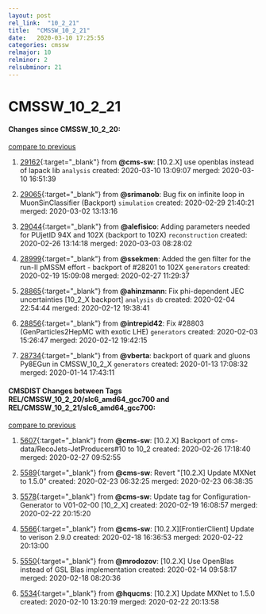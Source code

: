 ```yaml
---
layout: post
rel_link:  "10_2_21"
title:  "CMSSW_10_2_21"
date:   2020-03-10 17:25:55
categories: cmssw
relmajor: 10
relminor: 2
relsubminor: 21
---
```


# CMSSW_10_2_21
#### Changes since CMSSW_10_2_20:
[compare to previous](https://github.com/cms-sw/cmssw/compare/CMSSW_10_2_20...CMSSW_10_2_21)



1. [29162](http://github.com/cms-sw/cmssw/pull/29162){:target="_blank"}  from **@cms-sw**: [10.2.X] use openblas instead of lapack lib `analysis`  created: 2020-03-10 13:09:07 merged: 2020-03-10 16:51:39



2. [29065](http://github.com/cms-sw/cmssw/pull/29065){:target="_blank"}  from **@srimanob**: Bug fix on infinite loop in MuonSinClassifier (Backport) `simulation`  created: 2020-02-29 21:40:21 merged: 2020-03-02 13:13:16



3. [29044](http://github.com/cms-sw/cmssw/pull/29044){:target="_blank"}  from **@alefisico**: Adding parameters needed for PUjetID 94X and 102X (backport to 102X) `reconstruction`  created: 2020-02-26 13:14:18 merged: 2020-03-03 08:28:02



4. [28999](http://github.com/cms-sw/cmssw/pull/28999){:target="_blank"}  from **@ssekmen**: Added the gen filter for the run-II pMSSM effort - backport of #28201 to 102X `generators`  created: 2020-02-19 15:09:08 merged: 2020-02-27 11:29:37



5. [28865](http://github.com/cms-sw/cmssw/pull/28865){:target="_blank"}  from **@ahinzmann**: Fix phi-dependent JEC uncertainties [10_2_X backport] `analysis`  `db`  created: 2020-02-04 22:54:44 merged: 2020-02-12 19:38:41



6. [28856](http://github.com/cms-sw/cmssw/pull/28856){:target="_blank"}  from **@intrepid42**: Fix #28803 (GenParticles2HepMC with exotic LHE) `generators`  created: 2020-02-03 15:26:47 merged: 2020-02-12 19:42:15



7. [28734](http://github.com/cms-sw/cmssw/pull/28734){:target="_blank"}  from **@vberta**: backport of quark and gluons Py8EGun in CMSSW_10_2_X `generators`  created: 2020-01-13 17:08:32 merged: 2020-01-14 17:43:11



#### CMSDIST Changes between Tags REL/CMSSW_10_2_20/slc6_amd64_gcc700 and REL/CMSSW_10_2_21/slc6_amd64_gcc700:
[compare to previous](https://github.com/cms-sw/cmsdist/compare/REL/CMSSW_10_2_20/slc6_amd64_gcc700...REL/CMSSW_10_2_21/slc6_amd64_gcc700)



1. [5607](http://github.com/cms-sw/cmsdist/pull/5607){:target="_blank"}  from **@cms-sw**: [10.2.X] Backport of cms-data/RecoJets-JetProducers#10 to 10_2 created: 2020-02-26 17:18:40 merged: 2020-02-27 09:52:55

2. [5589](http://github.com/cms-sw/cmsdist/pull/5589){:target="_blank"}  from **@cms-sw**: Revert "[10.2.X] Update MXNet to 1.5.0" created: 2020-02-23 06:32:25 merged: 2020-02-23 06:38:35

3. [5578](http://github.com/cms-sw/cmsdist/pull/5578){:target="_blank"}  from **@cms-sw**: Update tag for Configuration-Generator to V01-02-00 [10_2_X] created: 2020-02-19 16:08:57 merged: 2020-02-22 20:15:20

4. [5566](http://github.com/cms-sw/cmsdist/pull/5566){:target="_blank"}  from **@cms-sw**: [10.2.X][FrontierClient] Update to verison 2.9.0 created: 2020-02-18 16:36:53 merged: 2020-02-22 20:13:00

5. [5550](http://github.com/cms-sw/cmsdist/pull/5550){:target="_blank"}  from **@mrodozov**: [10.2.X] Use OpenBlas instead of GSL Blas implementation created: 2020-02-14 09:58:17 merged: 2020-02-18 08:20:36

6. [5534](http://github.com/cms-sw/cmsdist/pull/5534){:target="_blank"}  from **@hqucms**: [10.2.X] Update MXNet to 1.5.0 created: 2020-02-10 13:20:19 merged: 2020-02-22 20:13:58
